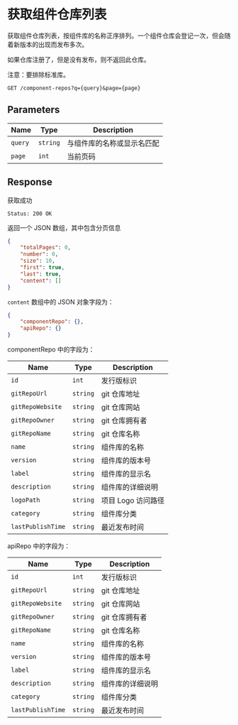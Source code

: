 # 获取组件仓库列表

获取组件仓库列表，按组件库的名称正序排列。一个组件仓库会登记一次，但会随着新版本的出现而发布多次。

如果仓库注册了，但是没有发布，则不返回此仓库。

注意：要排除标准库。

```text
GET /component-repos?q={query}&page={page}
```

## Parameters

| Name    | Type     | Description                |
| ------- | -------- | -------------------------- |
| `query` | `string` | 与组件库的名称或显示名匹配 |
| `page`  | `int`    | 当前页码                   |

## Response

获取成功

```text
Status: 200 OK
```

返回一个 JSON 数组，其中包含分页信息

```json
{
    "totalPages": 0,
    "number": 0,
    "size": 10,
    "first": true,
    "last": true,
    "content": []
}
```

`content` 数组中的 JSON 对象字段为：

```json
{
    "componentRepo": {},
    "apiRepo": {}
}
```

componentRepo 中的字段为：

| Name              | Type     | Description        |
| ----------------- | -------- | ------------------ |
| `id`              | `int`    | 发行版标识         |
| `gitRepoUrl`      | `string` | git 仓库地址       |
| `gitRepoWebsite`  | `string` | git 仓库网站       |
| `gitRepoOwner`    | `string` | git 仓库拥有者     |
| `gitRepoName`     | `string` | git 仓库名称       |
| `name`            | `string` | 组件库的名称       |
| `version`         | `string` | 组件库的版本号     |
| `label`           | `string` | 组件库的显示名     |
| `description`     | `string` | 组件库的详细说明   |
| `logoPath`        | `string` | 项目 Logo 访问路径 |
| `category`        | `string` | 组件库分类         |
| `lastPublishTime` | `string` | 最近发布时间       |

apiRepo 中的字段为：

| Name              | Type     | Description        |
| ----------------- | -------- | ------------------ |
| `id`              | `int`    | 发行版标识         |
| `gitRepoUrl`      | `string` | git 仓库地址       |
| `gitRepoWebsite`  | `string` | git 仓库网站       |
| `gitRepoOwner`    | `string` | git 仓库拥有者     |
| `gitRepoName`     | `string` | git 仓库名称       |
| `name`            | `string` | 组件库的名称       |
| `version`         | `string` | 组件库的版本号     |
| `label`           | `string` | 组件库的显示名     |
| `description`     | `string` | 组件库的详细说明   |
| `category`        | `string` | 组件库分类         |
| `lastPublishTime` | `string` | 最近发布时间       |
